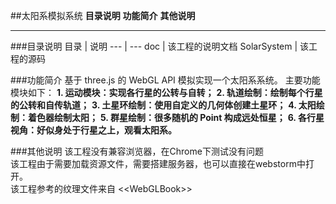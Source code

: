 ##太阳系模拟系统
**目录说明**
**功能简介**
**其他说明**

---------------------------------------------------------------------

###目录说明
目录 | 说明
--- | ---
doc | 该工程的说明文档
SolarSystem | 该工程的源码

###功能简介
 基于 three.js 的 WebGL API 模拟实现一个太阳系系统。 主要功能模块如下： 
 **1. 运动模块：实现各行星的公转与自转；**
 **2. 轨道绘制：绘制每个行星的公转和自传轨道；**
 **3. 土星环绘制：使用自定义的几何体创建土星环；**
 **4. 太阳绘制：着色器绘制太阳；**
 **5. 群星绘制：很多随机的 Point 构成远处恒星；**
 **6. 各行星视角：好似身处于行星之上，观看太阳系。**

###其他说明
 该工程没有兼容浏览器，在Chrome下测试没有问题<br/>
该工程由于需要加载资源文件，需要搭建服务器，也可以直接在webstorm中打开。<br/>
该工程参考的纹理文件来自 \<\<WebGLBook>>